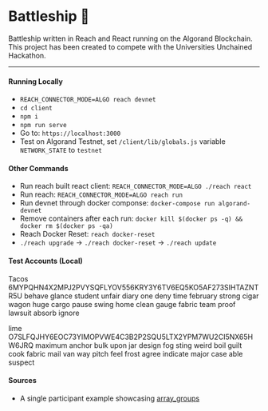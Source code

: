 # Battleship :ship:

Battleship written in Reach and React running on the Algorand Blockchain. This project has been created to compete with the Universities Unchained Hackathon.

---

#### Running Locally
- `REACH_CONNECTOR_MODE=ALGO reach devnet`
- `cd client`
- `npm i`
- `npm run serve`
- Go to: `https://localhost:3000`
- Test on Algorand Testnet, set `/client/lib/globals.js` variable `NETWORK_STATE` to `testnet`

#### Other Commands
- Run reach built react client: `REACH_CONNECTOR_MODE=ALGO ./reach react`
- Run reach: `REACH_CONNECTOR_MODE=ALGO reach run`
- Run devnet through docker componse: `docker-compose run algorand-devnet`
- Remove containers after each run: `docker kill $(docker ps -q) && docker rm $(docker ps -qa)`
- Reach Docker Reset: `reach docker-reset`
- `./reach upgrade` -> `./reach docker-reset` -> `./reach update`

#### Test Accounts (Local)
Tacos
6MYPQHN4X2MPJ2PVYSQFLYOV556KRY3Y6TV6EQ5KO5AF273SIHTAZNTR5U
behave glance student unfair diary one deny time february strong cigar wagon huge cargo pause swing home clean gauge fabric team proof lawsuit absorb ignore

lime
O7SLFQJHY6EOC73YIMOPVWE4C3B2P2SQU5LTX2YPM7WU2CI5NX65HW6JRQ
maximum anchor bulk upon jar design fog sting weird boil guilt cook fabric mail van way pitch feel frost agree indicate major case able suspect

#### Sources
- A single participant example showcasing [array_groups](https://github.com/reach-sh/reach-lang/blob/8f41a2ae17220041ba365274dd32ae7c96b11f2e/hs/test-examples/features/array_groups.rsh)

